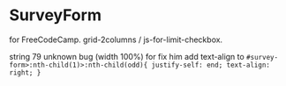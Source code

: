 # SurveyForm
for FreeCodeCamp. grid-2columns / js-for-limit-checkbox.

string 79 unknown bug (width 100%)
for fix him add text-align to
`#survey-form>:nth-child(1)>:nth-child(odd){
      justify-self: end;
      text-align: right;
}`
